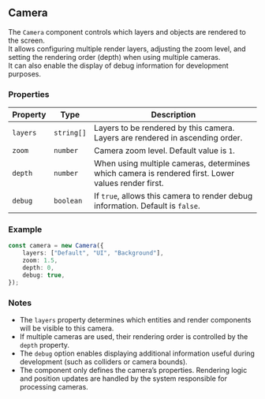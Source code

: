 ## Camera

The `Camera` component controls which layers and objects are rendered to the screen.  
It allows configuring multiple render layers, adjusting the zoom level, and setting the rendering order (depth) when using multiple cameras.  
It can also enable the display of debug information for development purposes.

### Properties

| Property | Type       | Description                                                                                        |
| -------- | ---------- | -------------------------------------------------------------------------------------------------- |
| `layers` | `string[]` | Layers to be rendered by this camera. Layers are rendered in ascending order.                      |
| `zoom`   | `number`   | Camera zoom level. Default value is `1`.                                                           |
| `depth`  | `number`   | When using multiple cameras, determines which camera is rendered first. Lower values render first. |
| `debug`  | `boolean`  | If `true`, allows this camera to render debug information. Default is `false`.                     |

### Example

```typescript
const camera = new Camera({
    layers: ["Default", "UI", "Background"],
    zoom: 1.5,
    depth: 0,
    debug: true,
});
```

### Notes

-   The `layers` property determines which entities and render components will be visible to this camera.
-   If multiple cameras are used, their rendering order is controlled by the `depth` property.
-   The `debug` option enables displaying additional information useful during development (such as colliders or camera bounds).
-   The component only defines the camera’s properties. Rendering logic and position updates are handled by the system responsible for processing cameras.
